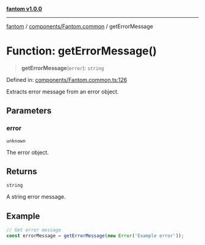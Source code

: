 [**fantom v1.0.0**](../../../README.md)

***

[fantom](../../../README.md) / [components/Fantom.common](../README.md) / getErrorMessage

# Function: getErrorMessage()

> **getErrorMessage**(`error`): `string`

Defined in: [components/Fantom.common.ts:126](https://github.com/ispyhumanfly/fantom/blob/e7920176802f84bedc42f01e77d9e82bb3e8e1cb/components/Fantom.common.ts#L126)

Extracts error message from an error object.

## Parameters

### error

`unknown`

The error object.

## Returns

`string`

A string error message.

## Example

```ts
// Get error message
const errorMessage = getErrorMessage(new Error('Example error'));
```
